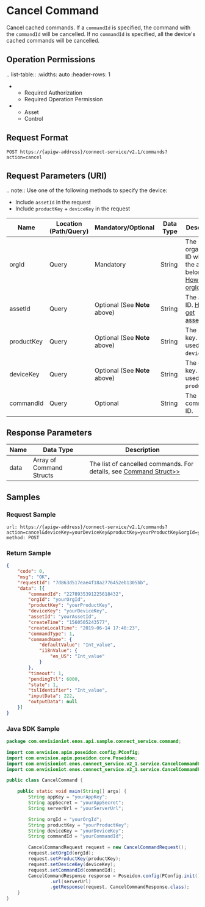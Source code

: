 # Cancel Command

Cancel cached commands. If a ``commandId`` is specified, the command with the ``commandId`` will be cancelled. If no ``commandId`` is specified, all the device's cached commands will be cancelled.

## Operation Permissions

.. list-table::
   :widths: auto
   :header-rows: 1

   * - Required Authorization
     - Required Operation Permission
   * - Asset
     - Control

## Request Format

```
POST https://{apigw-address}/connect-service/v2.1/commands?action=cancel
```

## Request Parameters (URI)

.. note:: Use one of the following methods to specify the device:

   - Include ``assetId`` in the request
   - Include ``productKey`` + ``deviceKey`` in the request


| Name | Location (Path/Query) | Mandatory/Optional | Data Type | Description |
|---------------|------------------|----------|-----------|--------------|
| orgId         | Query            | Mandatory     | String    | The organization ID which the asset belongs to. [How to get orgId>>](/docs/api/en/2.1.0/api_faqs#how-to-get-organization-id-orgid-orgid)                |
| assetId  | Query            | Optional (See **Note** above)  | String         | The asset ID. [How to get assetId>>](/docs/api/en/2.1.0/api_faqs.html#how-to-get-asset-id-assetid-assetid) |
| productKey | Query          | Optional (See **Note** above)      | String       | The product key. To be used with ``deviceKey``.     |
| deviceKey | Query           | Optional (See **Note** above)    | String       | The device key. To be used with ``productKey``.    |
| commandId | Query         | Optional     | String          | The command ID.          |


## Response Parameters

| Name | Data Type | Description |
|-------------|-------------------|-----------------------------|
| data |    Array of Command Structs        | The list of cancelled commands. For details, see [Command Struct>>](/docs/api/en/2.1.0/connect/get_command.html#command-struct-command) |




## Samples

### Request Sample

```
url: https://{apigw-address}/connect-service/v2.1/commands?action=cancel&deviceKey=yourDeviceKey&productKey=yourProductKey&orgId=yourOrgId&commandId=2278935391225618432
method: POST
```

### Return Sample

```json
{
    "code": 0,
    "msg": "OK",
    "requestId": "7d863d517eae4f18a2776452eb1305bb",
    "data": [{
        "commandId": "2278935391225618432",
        "orgId": "yourOrgId",
        "productKey": "yourProductKey",
        "deviceKey": "yourDeviceKey",
        "assetId": "yourAssetId",
        "createTime": "1560505243577",
        "createLocalTime": "2019-06-14 17:40:23",
        "commandType": 1,
        "commandName": {
            "defaultValue": "Int_value",
            "i18nValue": {
                "en_US": "Int_value"
            }
        },
        "timeout": 1,
        "pendingTtl": 6000,
        "state": 1,
        "tslIdentifier": "Int_value",
        "inputData": 222,
        "outputData": null
    }]
}
```

### Java SDK Sample

```java
package com.envisioniot.enos.api.sample.connect_service.command;

import com.envision.apim.poseidon.config.PConfig;
import com.envision.apim.poseidon.core.Poseidon;
import com.envisioniot.enos.connect_service.v2_1.service.CancelCommandRequest;
import com.envisioniot.enos.connect_service.v2_1.service.CancelCommandResponse;

public class CancelCommand {

    public static void main(String[] args) {
        String appKey = "yourAppKey";
        String appSecret = "yourAppSecret";
        String serverUrl = "yourServerUrl";

        String orgId = "yourOrgId";
        String productKey = "yourProductKey";
        String deviceKey = "yourDeviceKey";
        String commandId = "yourCommandId";

        CancelCommandRequest request = new CancelCommandRequest();
        request.setOrgId(orgId);
        request.setProductKey(productKey);
        request.setDeviceKey(deviceKey);
        request.setCommandId(commandId);
        CancelCommandResponse response = Poseidon.config(PConfig.init().appKey(appKey).appSecret(appSecret).debug())
                .url(serverUrl)
                .getResponse(request, CancelCommandResponse.class);
    }
}
```
